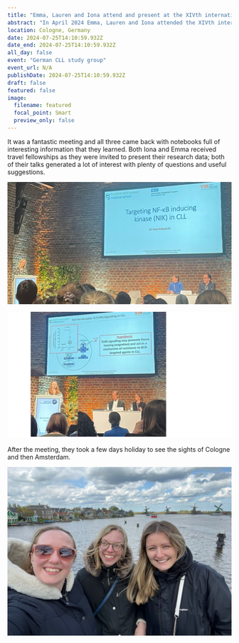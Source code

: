 ```yaml
---
title: "Emma, Lauren and Iona attend and present at the XIVth international workshop of the German CLL study group."
abstract: "In April 2024 Emma, Lauren and Iona attended the XIVth international workshop of the German CLL study group in Cologne, Germany."
location: Cologne, Germany
date: 2024-07-25T14:10:59.932Z
date_end: 2024-07-25T14:10:59.932Z
all_day: false
event: "German CLL study group"
event_url: N/A
publishDate: 2024-07-25T14:10:59.932Z
draft: false
featured: false
image:
  filename: featured
  focal_point: Smart
  preview_only: false
---
```

It was a fantastic meeting and all three came back with notebooks full of interesting information that they learned. Both Iona and Emma received travel fellowships as they were invited to present their research data; both of their talks generated a lot of interest with plenty of questions and useful suggestions.

![](IonaCroppedCologne.png)

![](EmmaCologne.png)

After the meeting, they took a few days holiday to see the sights of Cologne and then Amsterdam.

![](Unknown7.jpeg)
